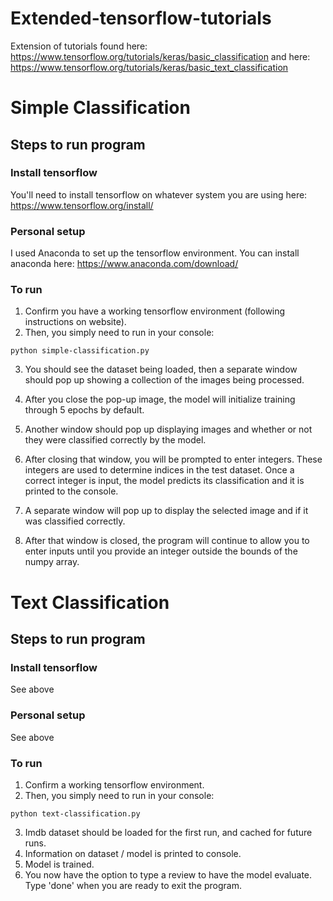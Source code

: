 # Extended-tensorflow-tutorials
Extension of tutorials found here: https://www.tensorflow.org/tutorials/keras/basic_classification
and here: https://www.tensorflow.org/tutorials/keras/basic_text_classification

# Simple Classification
## Steps to run program
### Install tensorflow
You'll need to install tensorflow on whatever system you are using here: https://www.tensorflow.org/install/
### Personal setup
I used Anaconda to set up the tensorflow environment. 
You can install anaconda here: https://www.anaconda.com/download/
### To run
1. Confirm you have a working tensorflow environment (following instructions on website). 
2. Then, you simply need to run in your console:
```
python simple-classification.py
```
3. You should see the dataset being loaded, then a separate window should pop up showing a collection of the images
being processed.

4. After you close the pop-up image, the model will initialize training through 5 epochs by default.

5. Another window should pop up displaying images and whether or not they were classified correctly by the model.

6. After closing that window, you will be prompted to enter integers. These integers are used to determine indices in the test
dataset. Once a correct integer is input, the model predicts its classification and it is printed to the console.

7. A separate window will pop up to display the selected image and if it was classified correctly.

8. After that window is closed, the program will continue to allow you to enter inputs until you provide an integer outside
the bounds of the numpy array. 

# Text Classification
## Steps to run program
### Install tensorflow
See above
### Personal setup
See above
### To run
1. Confirm a working tensorflow environment.
2. Then, you simply need to run in your console:
```
python text-classification.py
```
3. Imdb dataset should be loaded for the first run, and cached for future runs.
4. Information on dataset / model is printed to console.
5. Model is trained.
6. You now have the option to type a review to have the model evaluate. Type 'done' when you are ready to exit the program.


